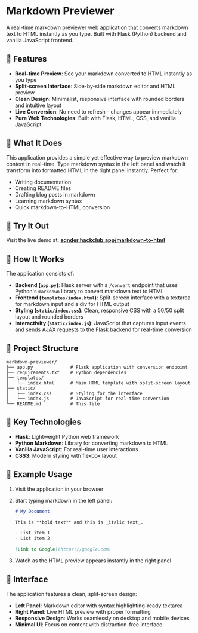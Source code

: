 # Markdown Previewer

A real-time markdown previewer web application that converts markdown text to HTML instantly as you type. Built with Flask (Python) backend and vanilla JavaScript frontend.

## 🌟 Features

- **Real-time Preview**: See your markdown converted to HTML instantly as you type
- **Split-screen Interface**: Side-by-side markdown editor and HTML preview
- **Clean Design**: Minimalist, responsive interface with rounded borders and intuitive layout
- **Live Conversion**: No need to refresh - changes appear immediately
- **Pure Web Technologies**: Built with Flask, HTML, CSS, and vanilla JavaScript

## 🎯 What It Does

This application provides a simple yet effective way to preview markdown content in real-time. Type markdown syntax in the left panel and watch it transform into formatted HTML in the right panel instantly. Perfect for:

- Writing documentation
- Creating README files
- Drafting blog posts in markdown
- Learning markdown syntax
- Quick markdown-to-HTML conversion

## 🧪 Try It Out

Visit the live demo at: **[sqnder.hackclub.app/markdown-to-html](https://sqnder.hackclub.app/markdown-to-html)**

## 🔧 How It Works

The application consists of:

- **Backend (`app.py`)**: Flask server with a `/convert` endpoint that uses Python's `markdown` library to convert markdown text to HTML
- **Frontend (`templates/index.html`)**: Split-screen interface with a textarea for markdown input and a div for HTML output
- **Styling (`static/index.css`)**: Clean, responsive CSS with a 50/50 split layout and rounded borders
- **Interactivity (`static/index.js`)**: JavaScript that captures input events and sends AJAX requests to the Flask backend for real-time conversion

## 📁 Project Structure

```
markdown-previewer/
├── app.py              # Flask application with conversion endpoint
├── requirements.txt    # Python dependencies
├── templates/
│   └── index.html      # Main HTML template with split-screen layout
├── static/
│   ├── index.css       # Styling for the interface
│   └── index.js        # JavaScript for real-time conversion
└── README.md           # This file
```

## 🚀 Key Technologies

- **Flask**: Lightweight Python web framework
- **Python Markdown**: Library for converting markdown to HTML
- **Vanilla JavaScript**: For real-time user interactions
- **CSS3**: Modern styling with flexbox layout

## 📝 Example Usage

1. Visit the application in your browser
2. Start typing markdown in the left panel:

   ```markdown
   # My Document

   This is **bold text** and this is _italic text_.

   - List item 1
   - List item 2

   [Link to Google](https://google.com)
   ```

3. Watch as the HTML preview appears instantly in the right panel

## 🎨 Interface

The application features a clean, split-screen design:

- **Left Panel**: Markdown editor with syntax highlighting-ready textarea
- **Right Panel**: Live HTML preview with proper formatting
- **Responsive Design**: Works seamlessly on desktop and mobile devices
- **Minimal UI**: Focus on content with distraction-free interface
